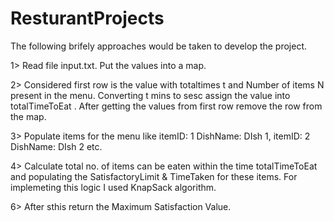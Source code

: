 # ResturantProjects

The following brifely approaches would be taken to develop the project.

1> Read file input.txt. Put the values into a map.

2> Considered first row is the value with totaltimes t and Number of items N present in the menu. Converting t mins to sesc assign the value into totalTimeToEat . After getting the values from first row remove the row from the map.

3> Populate items for the menu like itemID: 1 DishName: DIsh 1, itemID: 2 DishName: DIsh 2 etc. 

4> Calculate total no. of items can be eaten within the time totalTimeToEat and populating the SatisfactoryLimit & TimeTaken for these items. For implemeting this logic I used KnapSack algorithm. 

6> After sthis return the Maximum Satisfaction Value. 

